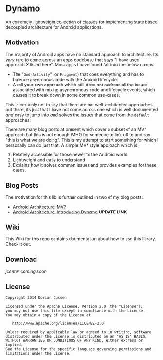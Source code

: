 # Dynamo

An extremely lightweight collection of classes for implementing state based decoupled architecture for Android applications.

Motivation
----------

The majority of Android apps have no standard approach to architecture. Its _very_ rare to come across an apps codebase that says "I have used approach X listed here". Most apps I have found fall into the below camps

- The "`God-Activity`" (or `Fragment`) that does everything and has to balence asynronous code with the Android lifecycle.
- A roll your own approach which still does not address all the issues associated with mixing asynchronous code and lifecycle events, which causes it to break down in some common use-cases.

This is certainly not to say that there are not well-architected approaches out there, its just that I have not come across one which is well documented _and_ easy to jump into _and_ solves the issues that come from the `default` approaches. 

There are many blog posts at present which cover a subset of an MV* approach but this is not enough IMHO for someone to link off to and say "this is what we are doing". This is my attempt to start something for which I personally can do just that. A simple MV* style approach which is:

1) Relativly accessible for those newer to the Android world 
2) Lightweight and easy to understand
3) Explains how it solves common issues and provides examples for these cases.

Blog Posts
----------

The motivation for this lib is further outlined in two of my blog posts:

- [Android Architecture: MV?](http://doridori.github.io/Android-Architecture-MV%3F/)
- [Android Architecture: Introducing Dynamo](http://doridori.github.io/) **UPDATE LINK**

Wiki
----

This Wiki for this repo contains doumentation about how to use this library. Check it out.

Download
--------

_jcenter coming soon_

License
--------

    Copyright 2014 Dorian Cussen

    Licensed under the Apache License, Version 2.0 (the "License");
    you may not use this file except in compliance with the License.
    You may obtain a copy of the License at

       http://www.apache.org/licenses/LICENSE-2.0

    Unless required by applicable law or agreed to in writing, software
    distributed under the License is distributed on an "AS IS" BASIS,
    WITHOUT WARRANTIES OR CONDITIONS OF ANY KIND, either express or implied.
    See the License for the specific language governing permissions and
    limitations under the License.
